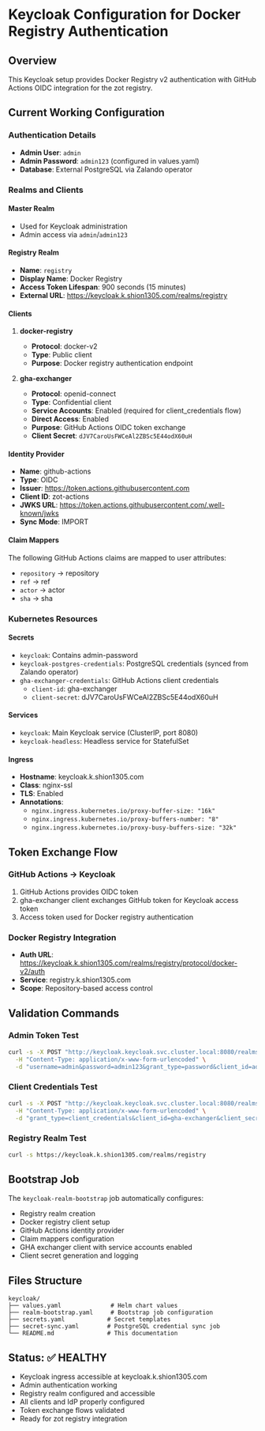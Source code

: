 # Keycloak Configuration for Docker Registry Authentication

## Overview
This Keycloak setup provides Docker Registry v2 authentication with GitHub Actions OIDC integration for the zot registry.

## Current Working Configuration

### Authentication Details
- **Admin User**: `admin`
- **Admin Password**: `admin123` (configured in values.yaml)
- **Database**: External PostgreSQL via Zalando operator

### Realms and Clients

#### Master Realm
- Used for Keycloak administration
- Admin access via `admin`/`admin123`

#### Registry Realm
- **Name**: `registry`
- **Display Name**: Docker Registry
- **Access Token Lifespan**: 900 seconds (15 minutes)
- **External URL**: https://keycloak.k.shion1305.com/realms/registry

#### Clients

1. **docker-registry**
   - **Protocol**: docker-v2
   - **Type**: Public client
   - **Purpose**: Docker registry authentication endpoint

2. **gha-exchanger**
   - **Protocol**: openid-connect
   - **Type**: Confidential client
   - **Service Accounts**: Enabled (required for client_credentials flow)
   - **Direct Access**: Enabled
   - **Purpose**: GitHub Actions OIDC token exchange
   - **Client Secret**: `dJV7CaroUsFWCeAl2ZBSc5E44odX60uH`

#### Identity Provider
- **Name**: github-actions
- **Type**: OIDC
- **Issuer**: https://token.actions.githubusercontent.com
- **Client ID**: zot-actions
- **JWKS URL**: https://token.actions.githubusercontent.com/.well-known/jwks
- **Sync Mode**: IMPORT

#### Claim Mappers
The following GitHub Actions claims are mapped to user attributes:
- `repository` → repository
- `ref` → ref  
- `actor` → actor
- `sha` → sha

### Kubernetes Resources

#### Secrets
- `keycloak`: Contains admin-password
- `keycloak-postgres-credentials`: PostgreSQL credentials (synced from Zalando operator)
- `gha-exchanger-credentials`: GitHub Actions client credentials
  - `client-id`: gha-exchanger
  - `client-secret`: dJV7CaroUsFWCeAl2ZBSc5E44odX60uH

#### Services
- `keycloak`: Main Keycloak service (ClusterIP, port 8080)
- `keycloak-headless`: Headless service for StatefulSet

#### Ingress
- **Hostname**: keycloak.k.shion1305.com
- **Class**: nginx-ssl
- **TLS**: Enabled
- **Annotations**:
  - `nginx.ingress.kubernetes.io/proxy-buffer-size: "16k"`
  - `nginx.ingress.kubernetes.io/proxy-buffers-number: "8"`
  - `nginx.ingress.kubernetes.io/proxy-busy-buffers-size: "32k"`

## Token Exchange Flow

### GitHub Actions → Keycloak
1. GitHub Actions provides OIDC token
2. gha-exchanger client exchanges GitHub token for Keycloak access token
3. Access token used for Docker registry authentication

### Docker Registry Integration
- **Auth URL**: https://keycloak.k.shion1305.com/realms/registry/protocol/docker-v2/auth
- **Service**: registry.k.shion1305.com
- **Scope**: Repository-based access control

## Validation Commands

### Admin Token Test
```bash
curl -s -X POST "http://keycloak.keycloak.svc.cluster.local:8080/realms/master/protocol/openid-connect/token" \
  -H "Content-Type: application/x-www-form-urlencoded" \
  -d "username=admin&password=admin123&grant_type=password&client_id=admin-cli"
```

### Client Credentials Test
```bash
curl -s -X POST "http://keycloak.keycloak.svc.cluster.local:8080/realms/registry/protocol/openid-connect/token" \
  -H "Content-Type: application/x-www-form-urlencoded" \
  -d "grant_type=client_credentials&client_id=gha-exchanger&client_secret=dJV7CaroUsFWCeAl2ZBSc5E44odX60uH"
```

### Registry Realm Test
```bash
curl -s https://keycloak.k.shion1305.com/realms/registry
```

## Bootstrap Job
The `keycloak-realm-bootstrap` job automatically configures:
- Registry realm creation
- Docker registry client setup
- GitHub Actions identity provider
- Claim mappers configuration  
- GHA exchanger client with service accounts enabled
- Client secret generation and logging

## Files Structure
```
keycloak/
├── values.yaml              # Helm chart values
├── realm-bootstrap.yaml     # Bootstrap job configuration
├── secrets.yaml            # Secret templates
├── secret-sync.yaml        # PostgreSQL credential sync job
└── README.md               # This documentation
```

## Status: ✅ HEALTHY
- Keycloak ingress accessible at keycloak.k.shion1305.com
- Admin authentication working
- Registry realm configured and accessible
- All clients and IdP properly configured
- Token exchange flows validated
- Ready for zot registry integration

